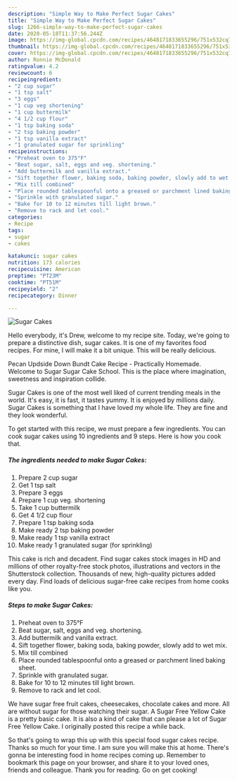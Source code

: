 ```yaml
---
description: "Simple Way to Make Perfect Sugar Cakes"
title: "Simple Way to Make Perfect Sugar Cakes"
slug: 1266-simple-way-to-make-perfect-sugar-cakes
date: 2020-05-18T11:37:56.244Z
image: https://img-global.cpcdn.com/recipes/4648171833655296/751x532cq70/sugar-cakes-recipe-main-photo.jpg
thumbnail: https://img-global.cpcdn.com/recipes/4648171833655296/751x532cq70/sugar-cakes-recipe-main-photo.jpg
cover: https://img-global.cpcdn.com/recipes/4648171833655296/751x532cq70/sugar-cakes-recipe-main-photo.jpg
author: Ronnie McDonald
ratingvalue: 4.2
reviewcount: 6
recipeingredient:
- "2 cup sugar"
- "1 tsp salt"
- "3 eggs"
- "1 cup veg shortening"
- "1 cup buttermilk"
- "4 1/2 cup flour"
- "1 tsp baking soda"
- "2 tsp baking powder"
- "1 tsp vanilla extract"
- "1 granulated sugar for sprinkling"
recipeinstructions:
- "Preheat oven to 375°F"
- "Beat sugar, salt, eggs and veg. shortening."
- "Add buttermilk and vanilla extract."
- "Sift together flower, baking soda, baking powder, slowly add to wet mix."
- "Mix till combined"
- "Place rounded tablespoonful onto a greased or parchment lined baking sheet."
- "Sprinkle with granulated sugar."
- "Bake for 10 to 12 minutes till light brown."
- "Remove to rack and let cool."
categories:
- Recipe
tags:
- sugar
- cakes

katakunci: sugar cakes 
nutrition: 173 calories
recipecuisine: American
preptime: "PT23M"
cooktime: "PT51M"
recipeyield: "2"
recipecategory: Dinner

---
```



![Sugar Cakes](https://img-global.cpcdn.com/recipes/4648171833655296/751x532cq70/sugar-cakes-recipe-main-photo.jpg)

Hello everybody, it's Drew, welcome to my recipe site. Today, we're going to prepare a distinctive dish, sugar cakes. It is one of my favorites food recipes. For mine, I will make it a bit unique. This will be really delicious.

Pecan Updside Down Bundt Cake Recipe - Practically Homemade. Welcome to Sugar Sugar Cake School. This is the place where imagination, sweetness and inspiration collide.

Sugar Cakes is one of the most well liked of current trending meals in the world. It's easy, it is fast, it tastes yummy. It is enjoyed by millions daily. Sugar Cakes is something that I have loved my whole life. They are fine and they look wonderful.


To get started with this recipe, we must prepare a few ingredients. You can cook sugar cakes using 10 ingredients and 9 steps. Here is how you cook that.

<!--inarticleads1-->

##### The ingredients needed to make Sugar Cakes:

1. Prepare 2 cup sugar
1. Get 1 tsp salt
1. Prepare 3 eggs
1. Prepare 1 cup veg. shortening
1. Take 1 cup buttermilk
1. Get 4 1/2 cup flour
1. Prepare 1 tsp baking soda
1. Make ready 2 tsp baking powder
1. Make ready 1 tsp vanilla extract
1. Make ready 1 granulated sugar (for sprinkling)


This cake is rich and decadent. Find sugar cakes stock images in HD and millions of other royalty-free stock photos, illustrations and vectors in the Shutterstock collection. Thousands of new, high-quality pictures added every day. Find loads of delicious sugar-free cake recipes from home cooks like you. 

<!--inarticleads2-->

##### Steps to make Sugar Cakes:

1. Preheat oven to 375°F
1. Beat sugar, salt, eggs and veg. shortening.
1. Add buttermilk and vanilla extract.
1. Sift together flower, baking soda, baking powder, slowly add to wet mix.
1. Mix till combined
1. Place rounded tablespoonful onto a greased or parchment lined baking sheet.
1. Sprinkle with granulated sugar.
1. Bake for 10 to 12 minutes till light brown.
1. Remove to rack and let cool.


We have sugar free fruit cakes, cheesecakes, chocolate cakes and more. All are without sugar for those watching their sugar. A Sugar Free Yellow Cake is a pretty basic cake. It is also a kind of cake that can please a lot of Sugar Free Yellow Cake. I originally posted this recipe a while back. 

So that's going to wrap this up with this special food sugar cakes recipe. Thanks so much for your time. I am sure you will make this at home. There's gonna be interesting food in home recipes coming up. Remember to bookmark this page on your browser, and share it to your loved ones, friends and colleague. Thank you for reading. Go on get cooking!
